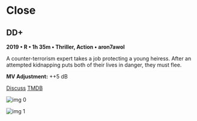 # Close

## DD+

**2019 • R • 1h 35m • Thriller, Action • aron7awol**

A counter-terrorism expert takes a job protecting a young heiress. After an attempted kidnapping puts both of their lives in danger, they must flee.

**MV Adjustment:** ++5 dB

[Discuss](https://www.avsforum.com/threads/bass-eq-for-filtered-movies.2995212/post-57512358)  [TMDB](460321)

![img 0](https://i.imgur.com/ir9DVK0.jpg)

![img 1](https://i.imgur.com/6rCuS48.png)

